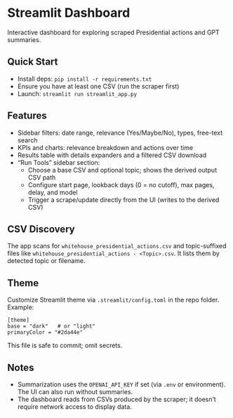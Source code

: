 # Streamlit Dashboard

Interactive dashboard for exploring scraped Presidential actions and GPT summaries.

## Quick Start

- Install deps: `pip install -r requirements.txt`
- Ensure you have at least one CSV (run the scraper first)
- Launch: `streamlit run streamlit_app.py`

## Features

- Sidebar filters: date range, relevance (Yes/Maybe/No), types, free-text search
- KPIs and charts: relevance breakdown and actions over time
- Results table with details expanders and a filtered CSV download
- “Run Tools” sidebar section:
  - Choose a base CSV and optional topic; shows the derived output CSV path
  - Configure start page, lookback days (0 = no cutoff), max pages, delay, and model
  - Trigger a scrape/update directly from the UI (writes to the derived CSV)

## CSV Discovery

The app scans for `whitehouse_presidential_actions.csv` and topic-suffixed files like `whitehouse_presidential_actions - <Topic>.csv`. It lists them by detected topic or filename.

## Theme

Customize Streamlit theme via `.streamlit/config.toml` in the repo folder. Example:

```
[theme]
base = "dark"   # or "light"
primaryColor = "#2da44e"
```

This file is safe to commit; omit secrets.

## Notes

- Summarization uses the `OPENAI_API_KEY` if set (via `.env` or environment). The UI can also run without summaries.
- The dashboard reads from CSVs produced by the scraper; it doesn’t require network access to display data.

